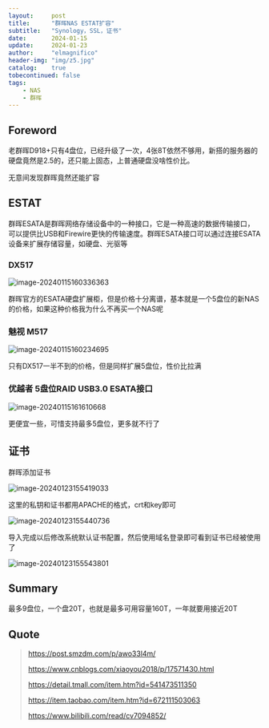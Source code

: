 ```yaml
---
layout:     post
title:      "群晖NAS ESTAT扩容"
subtitle:   "Synology，SSL，证书"
date:       2024-01-15
update:     2024-01-23
author:     "elmagnifico"
header-img: "img/z5.jpg"
catalog:    true
tobecontinued: false
tags:
    - NAS
    - 群晖
---
```


## Foreword

老群晖D918+只有4盘位，已经升级了一次，4张8T依然不够用，新搭的服务器的硬盘竟然是2.5的，还只能上固态，上普通硬盘没啥性价比。

无意间发现群晖竟然还能扩容



## ESTAT

群晖ESATA是群晖网络存储设备中的一种接口，它是一种高速的数据传输接口，可以提供比USB和Firewire更快的传输速度。群晖ESATA接口可以通过连接ESATA设备来扩展存储容量，如硬盘、光驱等



### DX517

![image-20240115160336363](https://img.elmagnifico.tech/static/upload/elmagnifico/202401151603402.png)

群晖官方的ESATA硬盘扩展柜，但是价格十分离谱，基本就是一个5盘位的新NAS的价格，如果这种价格我为什么不再买一个NAS呢



### 魅视 M517

![image-20240115160234695](https://img.elmagnifico.tech/static/upload/elmagnifico/202401151602847.png)

只有DX517一半不到的价格，但是同样扩展5盘位，性价比拉满



### 优越者 5盘位RAID USB3.0 ESATA接口

![image-20240115161610668](https://img.elmagnifico.tech/static/upload/elmagnifico/202401151616722.png)

更便宜一些，可惜支持最多5盘位，更多就不行了



## 证书

群晖添加证书

![image-20240123155419033](https://img.elmagnifico.tech/static/upload/elmagnifico/202401231554107.png)

这里的私钥和证书都用APACHE的格式，crt和key即可

![image-20240123155440736](https://img.elmagnifico.tech/static/upload/elmagnifico/202401231554790.png)

导入完成以后修改系统默认证书配置，然后使用域名登录即可看到证书已经被使用了

![image-20240123155543801](https://img.elmagnifico.tech/static/upload/elmagnifico/202401231555847.png)



## Summary

最多9盘位，一个盘20T，也就是最多可用容量160T，一年就要用接近20T



## Quote

> https://post.smzdm.com/p/awo33l4m/
>
> https://www.cnblogs.com/xiaoyou2018/p/17571430.html
>
> https://detail.tmall.com/item.htm?id=541473511350
>
> https://item.taobao.com/item.htm?id=672111503063
>
> https://www.bilibili.com/read/cv7094852/


